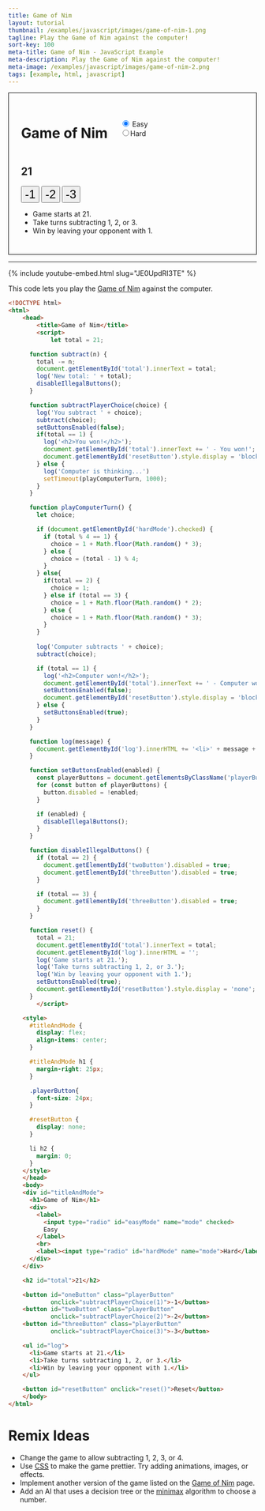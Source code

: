 ```yaml
---
title: Game of Nim
layout: tutorial
thumbnail: /examples/javascript/images/game-of-nim-1.png
tagline: Play the Game of Nim against the computer!
sort-key: 100
meta-title: Game of Nim - JavaScript Example
meta-description: Play the Game of Nim against the computer!
meta-image: /examples/javascript/images/game-of-nim-2.png
tags: [example, html, javascript]
---
```


<script>
  let total = 21;

  function subtract(n) {
    total -= n;
    document.getElementById('total').innerText = total;
    log('New total: ' + total);
    disableIllegalButtons();
  }

  function subtractPlayerChoice(choice) {
    log('You subtract ' + choice);
    subtract(choice);
    setButtonsEnabled(false);
    if(total == 1) {
      log('<h2>You won!</h2>');
      document.getElementById('total').innerText += ' - You won!';
      document.getElementById('resetButton').style.display = 'block';
    } else {
      log('Computer is thinking...')
      setTimeout(playComputerTurn, 1000);
    }
  }

  function playComputerTurn() {
    let choice;

    if (document.getElementById('hardMode').checked) {
      if (total % 4 == 1) {
        choice = 1 + Math.floor(Math.random() * 3);
      } else {
        choice = (total - 1) % 4;
      }
    } else{
      if(total == 2) {
        choice = 1;
      } else if (total == 3) {
        choice = 1 + Math.floor(Math.random() * 2);
      } else {
        choice = 1 + Math.floor(Math.random() * 3);
      }
    }
    
    log('Computer subtracts ' + choice);
    subtract(choice);

    if (total == 1) {
      log('<h2>Computer won!</h2>');
      document.getElementById('total').innerText += ' - Computer won!';
      setButtonsEnabled(false);
      document.getElementById('resetButton').style.display = 'block';
    } else {
      setButtonsEnabled(true);
    }
  }

  function log(message) {
    document.getElementById('log').innerHTML += '<li>' + message + '</li>'
  }

  function setButtonsEnabled(enabled) {
    const playerButtons = document.getElementsByClassName('playerButton');
    for (const button of playerButtons) {
      button.disabled = !enabled;
    }

    if (enabled) {
      disableIllegalButtons();
    }
  }

  function disableIllegalButtons() {
    if (total == 2) {
      document.getElementById('twoButton').disabled = true;
      document.getElementById('threeButton').disabled = true;
    }

    if (total == 3) {
      document.getElementById('threeButton').disabled = true;
    }        
  }

  function reset() {
    total = 21;
    document.getElementById('total').innerText = total;
    document.getElementById('log').innerHTML = '';
    log('Game starts at 21.');
    log('Take turns subtracting 1, 2, or 3.');
    log('Win by leaving your opponent with 1.');
    setButtonsEnabled(true);
    document.getElementById('resetButton').style.display = 'none';
  }
    </script>

<style>
  #titleAndMode {
    display: flex;
    align-items: center;
  }

  #titleAndMode h1 {
    margin-right: 25px;
  }

  .playerButton{
    font-size: 24px;
  }

  #resetButton {
    display: none;
  }

  li h2 {
    margin: 0;
  }
</style>

<div style="border: thin solid black; padding: 25px;">
  <div id="titleAndMode">
    <h1>Game of Nim</h1>
    <div>
      <label>
        <input type="radio" id="easyMode" name="mode" checked>
        Easy
      </label>
      <br>
      <label><input type="radio" id="hardMode" name="mode">Hard</label>
    </div>
  </div>

  <h2 id="total">21</h2>

  <button id="oneButton" class="playerButton"
          onclick="subtractPlayerChoice(1)">-1</button>
  <button id="twoButton" class="playerButton"
          onclick="subtractPlayerChoice(2)">-2</button>
  <button id="threeButton" class="playerButton"
          onclick="subtractPlayerChoice(3)">-3</button>

  <ul id="log">
    <li>Game starts at 21.</li>
    <li>Take turns subtracting 1, 2, or 3.</li>
    <li>Win by leaving your opponent with 1.</li>
  </ul>

  <button id="resetButton" onclick="reset()">Reset</button>
</div>

<hr>

{% include youtube-embed.html slug="JE0UpdRI3TE" %}

This code lets you play the [Game of Nim](https://en.wikipedia.org/wiki/Nim) against the computer.

```html
<!DOCTYPE html>
<html>
	<head>
		<title>Game of Nim</title>
		<script>
			let total = 21;

      function subtract(n) {
        total -= n;
        document.getElementById('total').innerText = total;
        log('New total: ' + total);
        disableIllegalButtons();
      }

      function subtractPlayerChoice(choice) {
        log('You subtract ' + choice);
        subtract(choice);
        setButtonsEnabled(false);
        if(total == 1) {
          log('<h2>You won!</h2>');
          document.getElementById('total').innerText += ' - You won!';
          document.getElementById('resetButton').style.display = 'block';
        } else {
          log('Computer is thinking...')
          setTimeout(playComputerTurn, 1000);
        }
      }

      function playComputerTurn() {
        let choice;

        if (document.getElementById('hardMode').checked) {
          if (total % 4 == 1) {
            choice = 1 + Math.floor(Math.random() * 3);
          } else {
            choice = (total - 1) % 4;
          }
        } else{
          if(total == 2) {
            choice = 1;
          } else if (total == 3) {
            choice = 1 + Math.floor(Math.random() * 2);
          } else {
            choice = 1 + Math.floor(Math.random() * 3);
          }
        }
        
        log('Computer subtracts ' + choice);
        subtract(choice);

        if (total == 1) {
          log('<h2>Computer won!</h2>');
          document.getElementById('total').innerText += ' - Computer won!';
          setButtonsEnabled(false);
          document.getElementById('resetButton').style.display = 'block';
        } else {
          setButtonsEnabled(true);
        }
      }

      function log(message) {
        document.getElementById('log').innerHTML += '<li>' + message + '</li>'
      }

      function setButtonsEnabled(enabled) {
        const playerButtons = document.getElementsByClassName('playerButton');
        for (const button of playerButtons) {
          button.disabled = !enabled;
        }

        if (enabled) {
          disableIllegalButtons();
        }
      }

      function disableIllegalButtons() {
        if (total == 2) {
          document.getElementById('twoButton').disabled = true;
          document.getElementById('threeButton').disabled = true;
        }

        if (total == 3) {
          document.getElementById('threeButton').disabled = true;
        }        
      }

      function reset() {
        total = 21;
        document.getElementById('total').innerText = total;
        document.getElementById('log').innerHTML = '';
        log('Game starts at 21.');
        log('Take turns subtracting 1, 2, or 3.');
        log('Win by leaving your opponent with 1.');
        setButtonsEnabled(true);
        document.getElementById('resetButton').style.display = 'none';
      }
		</script>

    <style>
      #titleAndMode {
        display: flex;
        align-items: center;
      }

      #titleAndMode h1 {
        margin-right: 25px;
      }

      .playerButton{
        font-size: 24px;
      }

      #resetButton {
        display: none;
      }

      li h2 {
        margin: 0;
      }
    </style>
	</head>
	<body>
    <div id="titleAndMode">
      <h1>Game of Nim</h1>
      <div>
        <label>
          <input type="radio" id="easyMode" name="mode" checked>
          Easy
        </label>
        <br>
        <label><input type="radio" id="hardMode" name="mode">Hard</label>
      </div>
    </div>

    <h2 id="total">21</h2>

    <button id="oneButton" class="playerButton"
            onclick="subtractPlayerChoice(1)">-1</button>
    <button id="twoButton" class="playerButton"
            onclick="subtractPlayerChoice(2)">-2</button>
    <button id="threeButton" class="playerButton"
            onclick="subtractPlayerChoice(3)">-3</button>

    <ul id="log">
      <li>Game starts at 21.</li>
      <li>Take turns subtracting 1, 2, or 3.</li>
      <li>Win by leaving your opponent with 1.</li>
    </ul>

    <button id="resetButton" onclick="reset()">Reset</button>
	</body>
</html>
```


# Remix Ideas

- Change the game to allow subtracting 1, 2, 3, or 4.
- Use [CSS](/tutorials/html/css) to make the game prettier. Try adding animations, images, or effects.
- Implement another version of the game listed on the [Game of Nim](https://en.wikipedia.org/wiki/Nim) page.
- Add an AI that uses a decision tree or the [minimax](https://en.wikipedia.org/wiki/Minimax) algorithm to choose a number.